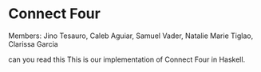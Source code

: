 # Connect Four

Members:
Jino Tesauro,
Caleb Aguiar,
Samuel Vader,
Natalie Marie Tiglao,
Clarissa Garcia

can you read this
This is our implementation of Connect Four in Haskell.